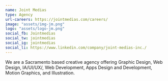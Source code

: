 ```yaml
---
name: Joint Medias
type: Agency
url-careers: https://jointmedias.com/careers/
image: "assets/img-jm.png"
logo: "assets/logo-jm.png"
social_fb: Jointmedias
social_tw: jointmedias
social_ig: jointmedias
social_li: https://www.linkedin.com/company/joint-medias-inc./
---
```

We are a Sacramento based creative agency offering Graphic Design, Web Design, IA/UI/UX/, Web Development, Apps Design and Development, Motion Graphics, and Illustration.
